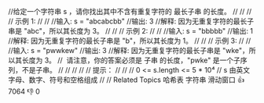//给定一个字符串 s ，请你找出其中不含有重复字符的 最长子串 的长度。 
//
// 
//
// 示例 1: 
//
// 
//输入: s = "abcabcbb"
//输出: 3 
//解释: 因为无重复字符的最长子串是 "abc"，所以其长度为 3。
// 
//
// 示例 2: 
//
// 
//输入: s = "bbbbb"
//输出: 1
//解释: 因为无重复字符的最长子串是 "b"，所以其长度为 1。
// 
//
// 示例 3: 
//
// 
//输入: s = "pwwkew"
//输出: 3
//解释: 因为无重复字符的最长子串是 "wke"，所以其长度为 3。
//     请注意，你的答案必须是 子串 的长度，"pwke" 是一个子序列，不是子串。
// 
//
// 
//
// 提示： 
//
// 
// 0 <= s.length <= 5 * 10⁴ 
// s 由英文字母、数字、符号和空格组成 
// 
// Related Topics 哈希表 字符串 滑动窗口 👍 7064 👎 0
